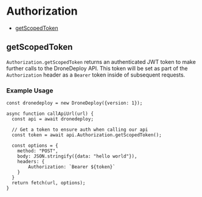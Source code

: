 # Authorization

* [getScopedToken](authorization.md#undefined)

## getScopedToken

`Authorization.getScopedToken` returns an authenticated JWT token to make further calls to the DroneDeploy API. This token will be set as part of the `Authorization` header as a `Bearer` token inside of subsequent requests.

### Example Usage

```
const dronedeploy = new DroneDeploy({version: 1});

async function callApiUrl(url) {
  const api = await dronedeploy;

  // Get a token to ensure auth when calling our api
  const token = await api.Authorization.getScopedToken();
  
  const options = {
    method: "POST",
    body: JSON.stringify({data: "hello world"}),
    headers: {
        Authorization: `Bearer ${token}`
    }
  }
  return fetch(url, options);
}

```
